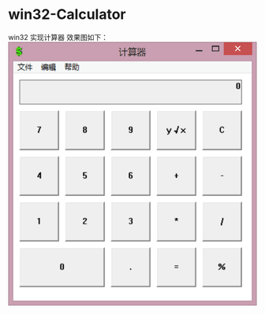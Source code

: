 # win32-Calculator
win32 实现计算器
效果图如下：
![Image](https://github.com/ariescc/win32-Calculator/blob/master/images/xiaoguotu.png)
